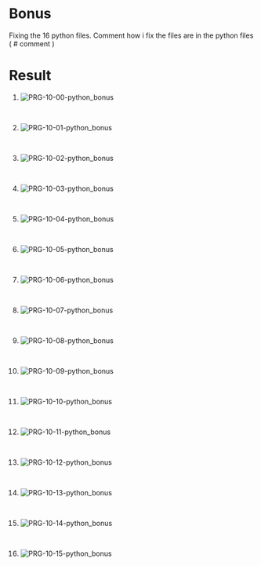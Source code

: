 # Bonus 

Fixing the 16 python files.
Comment how i fix the files are in the python files ( # comment ) 

# Result

1. ![PRG-10-00-python_bonus](https://github.com/Techgrounds-Cloud-9/cloud-9-KevinDonk0/blob/main/00_includes/PRG/PRG-10-00.PNG)

<br>

2. ![PRG-10-01-python_bonus](https://github.com/Techgrounds-Cloud-9/cloud-9-KevinDonk0/blob/main/00_includes/PRG/PRG-10-01.PNG)

<br>

3. ![PRG-10-02-python_bonus](https://github.com/Techgrounds-Cloud-9/cloud-9-KevinDonk0/blob/main/00_includes/PRG/PRG-10-02.PNG)

<br>

4. ![PRG-10-03-python_bonus](https://github.com/Techgrounds-Cloud-9/cloud-9-KevinDonk0/blob/main/00_includes/PRG/PRG-10-03.PNG)

<br>

5. ![PRG-10-04-python_bonus](https://github.com/Techgrounds-Cloud-9/cloud-9-KevinDonk0/blob/main/00_includes/PRG/PRG-10-04.PNG)

<br>

6. ![PRG-10-05-python_bonus](https://github.com/Techgrounds-Cloud-9/cloud-9-KevinDonk0/blob/main/00_includes/PRG/PRG-10-05.PNG)

<br>

7. ![PRG-10-06-python_bonus](https://github.com/Techgrounds-Cloud-9/cloud-9-KevinDonk0/blob/main/00_includes/PRG/PRG-10-06.PNG)

<br>

8. ![PRG-10-07-python_bonus](https://github.com/Techgrounds-Cloud-9/cloud-9-KevinDonk0/blob/main/00_includes/PRG/PRG-10-07.PNG)

<br>

9. ![PRG-10-08-python_bonus](https://github.com/Techgrounds-Cloud-9/cloud-9-KevinDonk0/blob/main/00_includes/PRG/PRG-10-08.PNG)

<br>

10. ![PRG-10-09-python_bonus](https://github.com/Techgrounds-Cloud-9/cloud-9-KevinDonk0/blob/main/00_includes/PRG/PRG-10-09.PNG)

<br>

11. ![PRG-10-10-python_bonus](https://github.com/Techgrounds-Cloud-9/cloud-9-KevinDonk0/blob/main/00_includes/PRG/PRG-10-10.PNG)

<br>

12. ![PRG-10-11-python_bonus](https://github.com/Techgrounds-Cloud-9/cloud-9-KevinDonk0/blob/main/00_includes/PRG/PRG-10-11.PNG)

<br>

13. ![PRG-10-12-python_bonus](https://github.com/Techgrounds-Cloud-9/cloud-9-KevinDonk0/blob/main/00_includes/PRG/PRG-10-12.PNG)

<br>

14. ![PRG-10-13-python_bonus](https://github.com/Techgrounds-Cloud-9/cloud-9-KevinDonk0/blob/main/00_includes/PRG/PRG-10-13.PNG)

<br>

15. ![PRG-10-14-python_bonus](https://github.com/Techgrounds-Cloud-9/cloud-9-KevinDonk0/blob/main/00_includes/PRG/PRG-10-14.PNG)

<br>

16. ![PRG-10-15-python_bonus](https://github.com/Techgrounds-Cloud-9/cloud-9-KevinDonk0/blob/main/00_includes/PRG/PRG-10-15.PNG)


